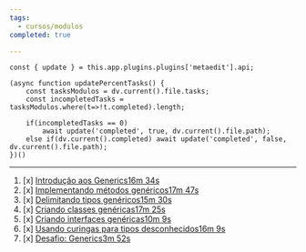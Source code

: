```yaml
---
tags:
  - cursos/modulos
completed: true

---
```


```dataviewjs
const { update } = this.app.plugins.plugins['metaedit'].api;

(async function updatePercentTasks() {
	const tasksModulos = dv.current().file.tasks;
	const incompletedTasks = tasksModulos.where(t=>!t.completed).length;
	
	if(incompletedTasks == 0)
		await update('completed', true, dv.current().file.path);
	else if(dv.current().completed) await update('completed', false, dv.current().file.path);
})()
```
---
1. [x] [Introdução aos Generics16m 34s](https://app.algaworks.com/aulas/4664/introducao-aos-generics)
2. [x] [Implementando métodos genéricos17m 47s](https://app.algaworks.com/aulas/4665/implementando-metodos-genericos)
3. [x] [Delimitando tipos genéricos15m 30s](https://app.algaworks.com/aulas/4666/delimitando-tipos-genericos)
4. [x] [Criando classes genéricas17m 25s](https://app.algaworks.com/aulas/4667/criando-classes-genericas)
5. [x] [Criando interfaces genéricas10m 9s](https://app.algaworks.com/aulas/4668/criando-interfaces-genericas)
6. [x] [Usando curingas para tipos desconhecidos16m 9s](https://app.algaworks.com/aulas/4669/usando-curingas-para-tipos-desconhecidos)
7. [x] [Desafio: Generics3m 52s](https://app.algaworks.com/aulas/4670/desafio-generics)
